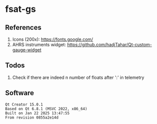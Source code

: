 # fsat-gs

## References

1. Icons (200x): https://fonts.google.com/
2. AHRS instruments widget: https://github.com/hadjTahar/Qt-custom-gauge-widget

## Todos

1. Check if there are indeed n number of floats after ':' in telemetry

## Software
```
Qt Creator 15.0.1
Based on Qt 6.8.1 (MSVC 2022, x86_64)
Built on Jan 22 2025 13:47:55
From revision 0855a2e14d
```
